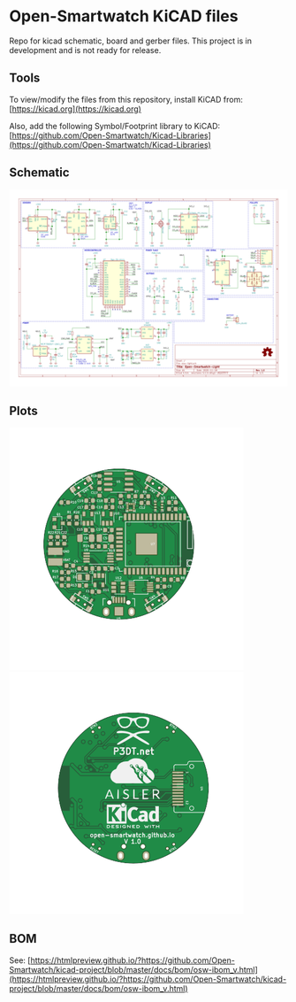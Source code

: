 # Open-Smartwatch KiCAD files

Repo for kicad schematic, board and gerber files. This project is in development and is not ready for release.

## Tools

To view/modify the files from this repository, install KiCAD from: [https://kicad.org](https://kicad.org)

Also, add the following Symbol/Footprint library to KiCAD: [https://github.com/Open-Smartwatch/Kicad-Libraries](https://github.com/Open-Smartwatch/Kicad-Libraries)

## Schematic
[![Schematic](docs/img/osw-light-schematic.svg)](docs/osw-light-schematic.pdf)

## Plots
[![front](docs/img/osw-light-top.svg)](docs/img/osw-light-top.svg)
[![bottom](docs/img/osw-light-bottom.svg)](docs/img/osw-light-bottom.svg)

## BOM

See: [https://htmlpreview.github.io/?https://github.com/Open-Smartwatch/kicad-project/blob/master/docs/bom/osw-ibom_v.html](https://htmlpreview.github.io/?https://github.com/Open-Smartwatch/kicad-project/blob/master/docs/bom/osw-ibom_v.html)
